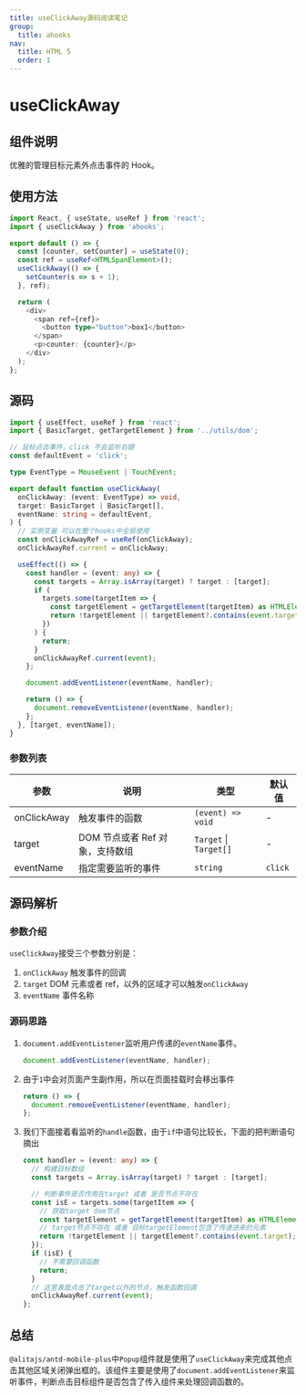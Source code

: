 ```yaml
---
title: useClickAway源码阅读笔记
group:
  title: ahooks
nav:
  title: HTML 5
  order: 1
---
```


# useClickAway

## 组件说明

优雅的管理目标元素外点击事件的 Hook。

## 使用方法

```typescript
import React, { useState, useRef } from 'react';
import { useClickAway } from 'ahooks';

export default () => {
  const [counter, setCounter] = useState(0);
  const ref = useRef<HTMLSpanElement>();
  useClickAway(() => {
    setCounter(s => s + 1);
  }, ref);

  return (
    <div>
      <span ref={ref}>
        <button type="button">box1</button>
      </span>
      <p>counter: {counter}</p>
    </div>
  );
};
```

## 源码

```typescript
import { useEffect, useRef } from 'react';
import { BasicTarget, getTargetElement } from '../utils/dom';

// 鼠标点击事件，click 不会监听右键
const defaultEvent = 'click';

type EventType = MouseEvent | TouchEvent;

export default function useClickAway(
  onClickAway: (event: EventType) => void,
  target: BasicTarget | BasicTarget[],
  eventName: string = defaultEvent,
) {
  // 实例变量 可以在整个hooks中全局使用
  const onClickAwayRef = useRef(onClickAway);
  onClickAwayRef.current = onClickAway;

  useEffect(() => {
    const handler = (event: any) => {
      const targets = Array.isArray(target) ? target : [target];
      if (
        targets.some(targetItem => {
          const targetElement = getTargetElement(targetItem) as HTMLElement;
          return !targetElement || targetElement?.contains(event.target);
        })
      ) {
        return;
      }
      onClickAwayRef.current(event);
    };

    document.addEventListener(eventName, handler);

    return () => {
      document.removeEventListener(eventName, handler);
    };
  }, [target, eventName]);
}
```

### 参数列表

| 参数        | 说明                            | 类型                   | 默认值  |
| ----------- | ------------------------------- | ---------------------- | ------- |
| onClickAway | 触发事件的函数                  | `(event) => void`      | -       |
| target      | DOM 节点或者 Ref 对象，支持数组 | `Target` \| `Target[]` | -       |
| eventName   | 指定需要监听的事件              | `string`               | `click` |

## 源码解析

### 参数介绍

`useClickAway`接受三个参数分别是：

1. `onClickAway` 触发事件的回调
2. `target` DOM 元素或者 ref，以外的区域才可以触发`onClickAway`
3. `eventName` 事件名称

### 源码思路

1. `document.addEventListener`监听用户传递的`eventName`事件。
   ```typescript
   document.addEventListener(eventName, handler);
   ```
2. 由于`1`中会对页面产生副作用，所以在页面挂载时会移出事件
   ```typescript
   return () => {
     document.removeEventListener(eventName, handler);
   };
   ```
3. 我们下面接着看监听的`handle`函数，由于`if`中语句比较长，下面的把判断语句摘出

   ```typescript
   const handler = (event: any) => {
     // 构建目标数组
     const targets = Array.isArray(target) ? target : [target];

     // 判断事件是否作用在target 或者 是否节点不存在
     const isE = targets.some(targetItem => {
       // 获取target dom节点
       const targetElement = getTargetElement(targetItem) as HTMLElement;
       // target节点不存在 或者 目标targetElement包含了传递进来的元素
       return !targetElement || targetElement?.contains(event.target);
     });
     if (isE) {
       // 不需要回调函数
       return;
     }
     // 这里表面点击了target以外的节点，触发函数回调
     onClickAwayRef.current(event);
   };
   ```

## 总结

`@alitajs/antd-mobile-plus`中`Popup`组件就是使用了`useClickAway`来完成其他点击其他区域关闭弹出框的。该组件主要是使用了`document.addEventListener`来监听事件，判断点击目标组件是否包含了传入组件来处理回调函数的。

